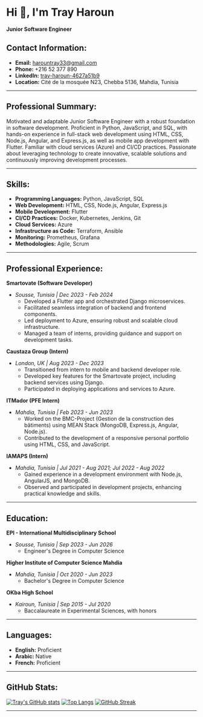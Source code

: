 # Hi 👋, I'm Tray Haroun

**Junior Software Engineer**

## Contact Information:
- **Email:** harountray33@gmail.com
- **Phone:** +216 52 377 890
- **LinkedIn:** [tray-haroun-4627a51b9](https://www.linkedin.com/in/tray-haroun-4627a51b9)
- **Location:** Cité de la mosquée N23, Chebba 5136, Mahdia, Tunisia

---

## Professional Summary:
Motivated and adaptable Junior Software Engineer with a robust foundation in software development. Proficient in Python, JavaScript, and SQL, with hands-on experience in full-stack web development using HTML, CSS, Node.js, Angular, and Express.js, as well as mobile app development with Flutter. Familiar with cloud services (Azure) and CI/CD practices. Passionate about leveraging technology to create innovative, scalable solutions and continuously improving development processes.

---

## Skills:
- **Programming Languages:** Python, JavaScript, SQL
- **Web Development:** HTML, CSS, Node.js, Angular, Express.js
- **Mobile Development:** Flutter
- **CI/CD Practices:** Docker, Kubernetes, Jenkins, Git
- **Cloud Services:** Azure
- **Infrastructure as Code:** Terraform, Ansible
- **Monitoring:** Prometheus, Grafana
- **Methodologies:** Agile, Scrum

---

## Professional Experience:

**Smartovate (Software Developer)**
- *Sousse, Tunisia | Dec 2023 - Feb 2024*
  - Developed a Flutter app and orchestrated Django microservices.
  - Facilitated seamless integration of backend and frontend components.
  - Led deployment to Azure, ensuring robust and scalable cloud infrastructure.
  - Managed a team of interns, providing guidance and support on development tasks.

**Caustaza Group (Intern)**
- *London, UK | Aug 2023 - Dec 2023*
  - Transitioned from intern to mobile and backend developer role.
  - Developed key features for the Smartovate project, including backend services using Django.
  - Participated in deploying applications and services to Azure.

**ITMador (PFE Intern)**
- *Mahdia, Tunisia | Feb 2023 - Jun 2023*
  - Worked on the BMC-Project (Gestion de la construction des bâtiments) using MEAN Stack (MongoDB, Express.js, Angular, Node.js).
  - Contributed to the development of a responsive personal portfolio using HTML, CSS, and JavaScript.

**IAMAPS (Intern)**
- *Mahdia, Tunisia | Jul 2021 - Aug 2021; Jul 2022 - Aug 2022*
  - Gained experience in a development environment with Node.js, AngularJS, and MongoDB.
  - Observed and participated in development projects, enhancing practical knowledge and skills.

---

## Education:

**EPI - International Multidisciplinary School**
- *Sousse, Tunisia | Sep 2023 - Jun 2026*
  - Engineer's Degree in Computer Science

**Higher Institute of Computer Science Mahdia**
- *Mahdia, Tunisia | Oct 2020 - Jun 2023*
  - Bachelor's Degree in Computer Science

**OKba High School**
- *Kairoun, Tunisia | Sep 2015 - Jul 2020*
  - Baccalaureate in Experimental Sciences, with honors

---

## Languages:
- **English:** Proficient
- **Arabic:** Native
- **French:** Proficient

---

## GitHub Stats:
[![Tray's GitHub stats](https://github-readme-stats.vercel.app/api?username=Haroun2021&show_icons=true&theme=radical)](https://github.com/Haroun2021)
[![Top Langs](https://github-readme-stats.vercel.app/api/top-langs/?username=Haroun2021&layout=compact)](https://github.com/Haroun2021)
[![GitHub Streak](https://github-readme-streak-stats.herokuapp.com/?user=Haroun2021&theme=dark)](https://github.com/Haroun2021)

---

